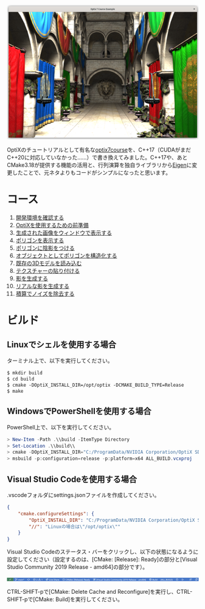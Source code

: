 ![example11-accumulate-linux](https://raw.githubusercontent.com/tail-island/optix7courseR/main/image/example11-accumulate-linux.png)

OptiXのチュートリアルとして有名な[optix7course](https://github.com/ingowald/optix7course)を、C++17（CUDAがまだC++20に対応していなかった……）で書き換えてみました。C++17や、あとCMake3.18が提供する機能の活用と、行列演算を独自ライブラリから[Eigen](https://eigen.tuxfamily.org/index.php?title=Main_Page)に変更したことで、元ネタよりもコードがシンプルになったと思います。

# コース

1. [開発環境を確認する](https://github.com/tail-island/optix7courseR/tree/main/example01-hello-optix)
2. [OptiXを使用するための前準備](https://github.com/tail-island/optix7courseR/tree/main/example02-pipeline-and-raygen)
3. [生成された画像をウィンドウで表示する](https://github.com/tail-island/optix7courseR/tree/main/example03-in-glfw-window)
4. [ポリゴンを表示する](https://github.com/tail-island/optix7courseR/tree/main/example04-first-triangle-mesh)
5. [ポリゴンに陰影をつける](https://github.com/tail-island/optix7courseR/tree/main/example05-first-shading)
6. [オブジェクトとしてポリゴンを構造化する](https://github.com/tail-island/optix7courseR/tree/main/example06-multiple-objects)
7. [既存の3Dモデルを読み込む](https://github.com/tail-island/optix7courseR/tree/main/example07-first-real-model)
8. [テクスチャーの貼り付ける](https://github.com/tail-island/optix7courseR/tree/main/example08-textures)
9. [影を生成する](https://github.com/tail-island/optix7courseR/tree/main/example09-shadow-rays)
10. [リアルな影を生成する](https://github.com/tail-island/optix7courseR/tree/main/example10-soft-shadows)
11. [積算でノイズを除去する](https://github.com/tail-island/optix7courseR/tree/main/example11-accumulate)

# ビルド

## Linuxでシェルを使用する場合

ターミナル上で、以下を実行してください。

~~~shell
$ mkdir build
$ cd build
$ cmake -DOptiX_INSTALL_DIR=/opt/optix -DCMAKE_BUILD_TYPE=Release
$ make
~~~

## WindowsでPowerShellを使用する場合

PowerShell上で、以下を実行してください。

~~~powershell
> New-Item -Path .\\build -ItemType Directory
> Set-Location .\\build\\
> cmake -DOptiX_INSTALL_DIR="C:/ProgramData/NVIDIA Corporation/OptiX SDK 7.4.0" ..
> msbuild -p:configuration=release -p:platform=x64 ALL_BUILD.vcxproj
~~~

## Visual Studio Codeを使用する場合

.vscodeフォルダにsettings.jsonファイルを作成してください。

~~~json
{
    "cmake.configureSettings": {
        "OptiX_INSTALL_DIR": "C:/ProgramData/NVIDIA Corporation/OptiX SDK 7.4.0",
        "//": "Linuxの場合は\"/opt/optix\""
    }
}
~~~

Visual Studio Codeのステータス・バーをクリックし、以下の状態になるように設定してください（設定するのは、\[CMake: \[Release\]: Ready\]の部分と\[Visual Studio Community 2019 Release - amd64\]の部分です）。

![Visual Studio Code - status bar](https://raw.githubusercontent.com/tail-island/optix7courseR/main/image/visual-studio-code-status-bar.png)

CTRL-SHIFT-pで\[CMake: Delete Cache and Reconfigure\]を実行し、CTRL-SHIFT-pで\[CMake: Build\]を実行してください。
